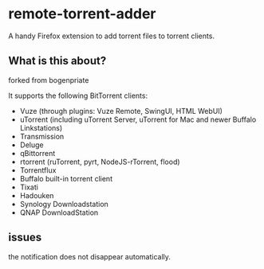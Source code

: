 # remote-torrent-adder
A handy Firefox extension to add torrent files to torrent clients.

## What is this about?
forked from bogenpriate

It supports the following BitTorrent clients:
  * Vuze (through plugins: Vuze Remote, SwingUI, HTML WebUI)
  * uTorrent (including uTorrent Server, uTorrent for Mac and newer Buffalo Linkstations)
  * Transmission
  * Deluge
  * qBittorrent
  * rtorrent (ruTorrent, pyrt, NodeJS-rTorrent, flood)
  * Torrentflux
  * Buffalo built-in torrent client
  * Tixati
  * Hadouken
  * Synology Downloadstation
  * QNAP DownloadStation


## issues
the notification does not disappear automatically.
